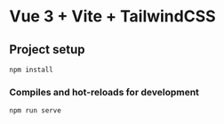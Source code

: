 # Vue 3 + Vite + TailwindCSS

## Project setup

```
npm install
```

### Compiles and hot-reloads for development

```
npm run serve
```
